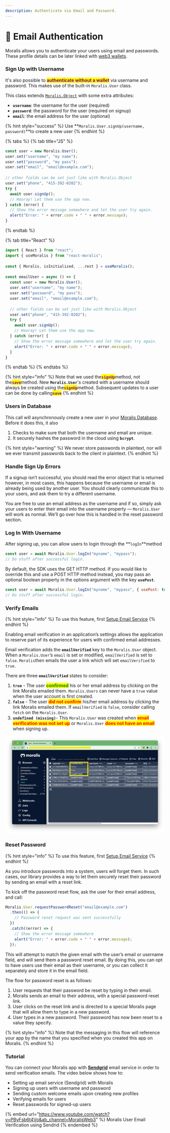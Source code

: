 ```yaml
---
description: Authenticate via Email and Password.
---
```


# 📧 Email Authentication

Moralis allows you to authenticate your users using email and passwords. These profile details can be later linked with [web3 wallets](../web3-login.md).

### Sign Up with Username

It's also possible to <mark style="color:purple;">**authenticate without a wallet**</mark> via username and password. This makes use of the built-in `Moralis.User` class.

This class extends [`Moralis.Object`](../../database/objects.md) with some extra attributes:

- **`username`**: the username for the user (required)
- **`password`**: the password for the user (required on signup)
- **`email`**: the email address for the user (optional)

{% hint style="success" %}
Use **`Moralis.User.signUp(username, password)`**to create a new user
{% endhint %}

{% tabs %}
{% tab title="JS" %}
```javascript
const user = new Moralis.User();
user.set("username", "my name");
user.set("password", "my pass");
user.set("email", "email@example.com");

// other fields can be set just like with Moralis.Object
user.set("phone", "415-392-0202");
try {
  await user.signUp();
  // Hooray! Let them use the app now.
} catch (error) {
  // Show the error message somewhere and let the user try again.
  alert("Error: " + error.code + " " + error.message);
}
```
{% endtab %}

{% tab title="React" %}
```javascript
import { React } from "react";
import { useMoralis } from "react-moralis";

const { Moralis, isInitialized, ...rest } = useMoralis();

const emailUser = async () => {
  const user = new Moralis.User();
  user.set("username", "my name");
  user.set("password", "my pass");
  user.set("email", "email@example.com");

  // other fields can be set just like with Moralis.Object
  user.set("phone", "415-392-0202");
  try {
    await user.signUp();
    // Hooray! Let them use the app now.
  } catch (error) {
    // Show the error message somewhere and let the user try again.
    alert("Error: " + error.code + " " + error.message);
  }
}
```
{% endtab %}
{% endtabs %}

{% hint style="info" %}
Note that we used the<mark style="color:purple;">**`signUp`**</mark>method, not the<mark style="color:purple;">**`save`**</mark>method. New **`Moralis.User`**'s created with a username should always be created using the<mark style="color:purple;">**`signUp`**</mark>method. Subsequent updates to a user can be done by calling<mark style="color:purple;">**`save`**</mark>
{% endhint %}

### Users in Database

This call will asynchronously create a new user in your [Moralis Database](../../database/). Before it does this, it also

1. Checks to make sure that both the username and email are unique.
2. It securely hashes the password in the cloud using **`bcrypt`**.

{% hint style="warning" %}
We never store passwords in plaintext, nor will we ever transmit passwords back to the client in plaintext.
{% endhint %}

### Handle Sign Up Errors

If a signup isn’t successful, you should read the error object that is returned however, in most cases, this happens because the username or email is already being used by another user. You should clearly communicate this to your users, and ask them to try a different username.

You are free to use an email address as the username and if so, simply ask your users to enter their email into the username property — `Moralis.User` will work as normal. We’ll go over how this is handled in the reset password section.

### Log In With Username

After signing up, you can allow users to login through the \*\*`logIn`\*\*method

```javascript
const user = await Moralis.User.logIn("myname", "mypass");
// Do stuff after successful login.
```

By default, the SDK uses the GET HTTP method. If you would like to override this and use a POST HTTP method instead, you may pass an optional boolean property in the options argument with the key **`usePost`**.

```javascript
const user = await Moralis.User.logIn("myname", "mypass", { usePost: true });
// Do stuff after successful login.
```

### Verify Emails

{% hint style="info" %}
To use this feature, first [Setup Email Service](sending-email.md)
{% endhint %}

Enabling email verification in an application’s settings allows the application to reserve part of its experience for users with confirmed email addresses.

Email verification adds the **`emailVerified`** key to the `Moralis.User` object. When a `Moralis.User`’s `email` is set or modified, `emailVerified` is set to `false`. `Moralis`then emails the user a link which will set `emailVerified` to `true`.

There are three **`emailVerified`** states to consider:

1. **`true`** - The user <mark style="color:green;">**confirmed**</mark> his or her email address by clicking on the link Moralis emailed them. `Moralis.Users` can never have a `true` value when the user account is first created.
2. **`false`** - The user <mark style="color:red;">**did not confirm**</mark> his/her email address by clicking the link Moralis emailed them. If `emailVerified` is `false`, consider calling `fetch` on the `Moralis.User`.
3. **`undefined (missing)`**- This `Moralis.User` was created when <mark style="color:red;">**email verification was not set up**</mark> or `Moralis.User` <mark style="color:red;">**does not have an email**</mark> when signing up.

![User class in Moralis Database](<../../../.gitbook/assets/Screenshot 2022-03-15 at 1.33.58 PM.png>)

### Reset Password

{% hint style="info" %}
To use this feature, first [Setup Email Service](sending-email.md)
{% endhint %}

As you introduce passwords into a system, users will forget them. In such cases, our library provides a way to let them securely reset their password by sending an email with a reset link.

To kick off the password reset flow, ask the user for their email address, and call:

```javascript
Moralis.User.requestPasswordReset("email@example.com")
  .then(() => {
    // Password reset request was sent successfully
  })
  .catch((error) => {
    // Show the error message somewhere
    alert("Error: " + error.code + " " + error.message);
  });
```

This will attempt to match the given email with the user’s email or username field, and will send them a password reset email. By doing this, you can opt to have users use their email as their username, or you can collect it separately and store it in the email field.

The flow for password reset is as follows:

1. User requests that their password be reset by typing in their email.
2. Moralis sends an email to their address, with a special password reset link.
3. User clicks on the reset link and is directed to a special Moralis page that will allow them to type in a new password.
4. User types in a new password. Their password has now been reset to a value they specify.

{% hint style="info" %}
Note that the messaging in this flow will reference your app by the name that you specified when you created this app on Moralis.
{% endhint %}

### Tutorial

You can connect your Moralis app with [**Sendgrid**](https://sendgrid.com) email service in order to send verification emails. The video below shows how to:

- Setting up email service (Sendgrid) with Moralis
- Signing up users with username and password
- Sending custom welcome emails upon creating new profiles
- Verifying emails for users
- Reset passwords for signed-up users

{% embed url="https://www.youtube.com/watch?v=PByFsb6t4Vo&ab_channel=MoralisWeb3" %}
Moralis User Email Verification using Sendrid
{% endembed %}
